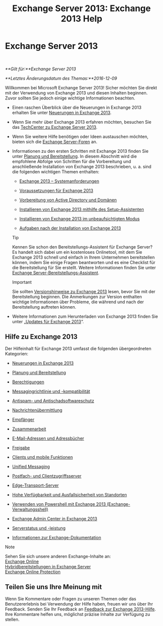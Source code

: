 ﻿---
title: 'Exchange Server 2013: Exchange 2013 Help'
TOCTitle: '@NoTitle'
ms:assetid: cb24ddb7-0659-4d9d-9057-52843f861ba8
ms:mtpsurl: https://technet.microsoft.com/de-de/library/Bb124558(v=EXCHG.150)
ms:contentKeyID: 50476733
ms.date: 04/24/2018
mtps_version: v=EXCHG.150
ms.translationtype: HT
---

# Exchange Server 2013

 

_**Gilt für:**Exchange Server 2013_

_**Letztes Änderungsdatum des Themas:**2016-12-09_

Willkommen bei Microsoft Exchange Server 2013\! Sicher möchten Sie direkt mit der Verwendung von Exchange 2013 und diesen Inhalten beginnen. Zuvor sollten Sie jedoch einige wichtige Informationen beachten.

  - Einen raschen Überblick über die Neuerungen in Exchange 2013 erhalten Sie unter [Neuerungen in Exchange 2013](what-s-new-in-exchange-2013-exchange-2013-help.md).

  - Wenn Sie mehr über Exchange 2013 erfahren möchten, besuchen Sie das [TechCenter zu Exchange Server 2013](https://go.microsoft.com/fwlink/?linkid=266622).

  - Wenn Sie weitere Hilfe benötigen oder Ideen austauschen möchten, bieten sich die [Exchange Server-Foren](https://go.microsoft.com/fwlink/p/?linkid=60612) an.

  - Informationen zu den ersten Schritten mit Exchange 2013 finden Sie unter [Planung und Bereitstellung](planning-and-deployment-for-exchange-2013-installation-instructions.md). In diesem Abschnitt wird die empfohlene Abfolge von Schritten für die Vorbereitung und anschließende Installation von Exchange 2013 beschrieben, u. a. sind die folgenden wichtigen Themen enthalten:
    
      - [Exchange 2013 – Systemanforderungen](exchange-2013-system-requirements-exchange-2013-help.md)
    
      - [Voraussetzungen für Exchange 2013](exchange-2013-prerequisites-exchange-2013-help.md)
    
      - [Vorbereitung von Active Directory und Domänen](prepare-active-directory-and-domains-exchange-2013-help.md)
    
      - [Installieren von Exchange 2013 mithilfe des Setup-Assistenten](install-exchange-2013-using-the-setup-wizard-exchange-2013-help.md)
    
      - [Installieren von Exchange 2013 im unbeaufsichtigten Modus](install-exchange-2013-using-unattended-mode-exchange-2013-help.md)
    
      - [Aufgaben nach der Installation von Exchange 2013](exchange-2013-post-installation-tasks-exchange-2013-help.md)
    

    > [!TIP]
    > Kennen Sie schon den Bereitstellungs-Assistent für Exchange&nbsp;Server? Es handelt sich dabei um ein kostenloses Onlinetool, mit dem Sie Exchange 2013 schnell und einfach in Ihrem Unternehmen bereitstellen können, indem Sie einige Fragen beantworten und es eine Checklist für die Bereitstellung für Sie erstellt. Weitere Informationen finden Sie unter <A href="exchange-server-deployment-assistant-exchange-2013-help.md">Exchange Server-Bereitstellungs-Assistent</A>.

    

    > [!IMPORTANT]
    > Sie sollten <A href="release-notes-for-exchange-2013-exchange-2013-help.md">Versionshinweise zu Exchange&nbsp;2013</A> lesen, bevor Sie mit der Bereitstellung beginnen. Die Anmerkungen zur Version enthalten wichtige Informationen über Probleme, die während und nach der Bereitstellung auftreten können.



  - Weitere Informationen zum Herunterladen von Exchange 2013 finden Sie unter „[Updates für Exchange 2013](updates-for-exchange-2013-exchange-2013-help.md)“.

## Hilfe zu Exchange 2013

Der Hilfeinhalt für Exchange 2013 umfasst die folgenden übergeordneten Kategorien:

  - [Neuerungen in Exchange 2013](what-s-new-in-exchange-2013-exchange-2013-help.md)

  - [Planung und Bereitstellung](planning-and-deployment-for-exchange-2013-installation-instructions.md)

  - [Berechtigungen](permissions-exchange-2013-help.md)

  - [Messagingrichtlinie und -kompatibilität](messaging-policy-and-compliance-exchange-2013-help.md)

  - [Antispam- und Antischadsoftwareschutz](anti-spam-and-anti-malware-protection-exchange-2013-help.md)

  - [Nachrichtenübermittlung](mail-flow-exchange-2013-help.md)

  - [Empfänger](recipients-exchange-2013-help.md)

  - [Zusammenarbeit](collaboration-exchange-2013-help.md)

  - [E-Mail-Adressen und Adressbücher](email-addresses-and-address-books-exchange-2013-help.md)

  - [Freigabe](sharing-exchange-2013-help.md)

  - [Clients und mobile Funktionen](clients-and-mobile-exchange-2013-help.md)

  - [Unified Messaging](unified-messaging-exchange-2013-help.md)

  - [Postfach- und Clientzugriffsserver](mailbox-and-client-access-servers-exchange-2013-help.md)

  - [Edge-Transport-Server](edge-transport-servers-exchange-2013-help.md)

  - [Hohe Verfügbarkeit und Ausfallsicherheit von Standorten](high-availability-and-site-resilience-exchange-2013-help.md)

  - [Verwenden von Powershell mit Exchange 2013 (Exchange-Verwaltungsshell)](https://technet.microsoft.com/de-de/library/bb123778\(v=exchg.150\))

  - [Exchange Admin Center in Exchange 2013](exchange-admin-center-in-exchange-2013-exchange-2013-help.md)

  - [Serverstatus und -leistung](server-health-and-performance-exchange-2013-help.md)

  - [Informationen zur Exchange-Dokumentation](about-exchange-documentation-exchange-2013-help.md)


> [!NOTE]
> Sehen Sie sich unsere anderen Exchange-Inhalte an:<BR><A href="https://technet.microsoft.com/de-de/library/jj200580(v=exchg.150)">Exchange Online</A><BR><A href="https://technet.microsoft.com/de-de/library/jj200581(v=exchg.150)">Hybridbereitstellungen in Exchange Server</A><BR><A href="https://technet.microsoft.com/de-de/library/jj723137(v=exchg.150)">Exchange Online Protection</A>



## Teilen Sie uns Ihre Meinung mit

Wenn Sie Kommentare oder Fragen zu unseren Themen oder das Benutzererlebnis bei Verwendung der Hilfe haben, freuen wir uns über Ihr Feedback. Senden Sie Ihr Feedback an [Feedback zur Exchange 2013-Hilfe](mailto:ex2013helpfeedback@microsoft.com). Ihre Kommentare helfen uns, möglichst präzise Inhalte zur Verfügung zu stellen.

